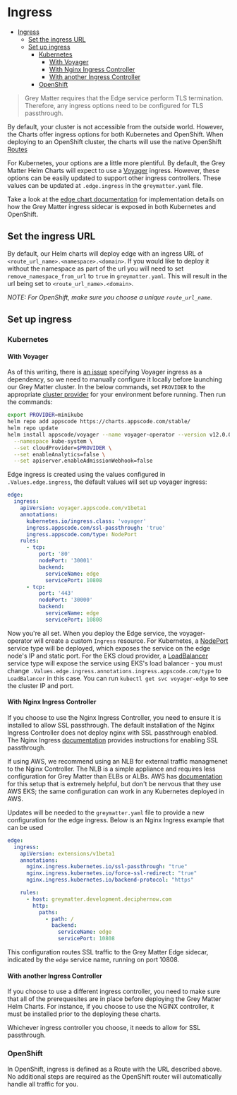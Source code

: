 # Ingress

- [Ingress](#ingress)
  - [Set the ingress URL](#set-the-ingress-url)
  - [Set up ingress](#set-up-ingress)
    - [Kubernetes](#kubernetes)
      - [With Voyager](#with-voyager)
      - [With Nginx Ingress Controller](#with-nginx-ingress-controller)
      - [With another Ingress Controller](#with-another-ingress-controller)
    - [OpenShift](#openshift)

>Grey Matter requires that the Edge service perform TLS termination.  Therefore, any ingress options need to be configured for TLS passthrough.

By default, your cluster is not accessible from the outside world. However, the Charts offer ingress options for both Kubernetes and OpenShift.  When deploying to an OpenShift cluster, the charts will use the native OpenShift [Routes](https://docs.openshift.com/container-platform/3.9/architecture/networking/routes.html)

For Kubernetes, your options are a little more plentiful.  By default, the Grey Matter Helm Charts will expect to use a [Voyager](https://appscode.com/products/voyager/) ingress.  However, these options can be easily updated to support other ingress controllers.  These values can be updated at `.edge.ingress` in the `greymatter.yaml` file.

Take a look at the [edge chart documentation](../edge/README.md) for implementation details on how the Grey Matter ingress sidecar is exposed in both Kubernetes and OpenShift.

## Set the ingress URL

By default, our Helm charts will deploy edge with an ingress URL of `<route_url_name>.<namespace>.<domain>`. If you would like to deploy it without the namespace as part of the url you will need to set `remove_namespace_from_url` to `true` in `greymatter.yaml`. This will result in the url being set to `<route_url_name>.<domain>`.

*NOTE: For OpenShift, make sure you choose a unique `route_url_name`.*

## Set up ingress

### Kubernetes

#### With Voyager

As of this writing, there is [an issue](https://github.com/appscode/voyager/issues/1415) specifying Voyager ingress as a dependency, so we need to manually configure it locally before launching our Grey Matter cluster. In the below commands, set `PROVIDER` to the appropriate [cluster provider](https://appscode.com/products/voyager/v11.0.1/setup/install/) for your environment before running. Then run the commands:

```sh
export PROVIDER=minikube
helm repo add appscode https://charts.appscode.com/stable/
helm repo update
helm install appscode/voyager --name voyager-operator --version v12.0.0-rc.0 \
  --namespace kube-system \
  --set cloudProvider=$PROVIDER \
  --set enableAnalytics=false \
  --set apiserver.enableAdmissionWebhook=false
```

Edge ingress is created using the values configured in `.Values.edge.ingress`, the default values will set up voyager ingress:

```yaml
edge:
  ingress:
    apiVersion: voyager.appscode.com/v1beta1
    annotations:
      kubernetes.io/ingress.class: 'voyager'
      ingress.appscode.com/ssl-passthrough: 'true'
      ingress.appscode.com/type: NodePort
    rules:
      - tcp:
          port: '80'
          nodePort: '30001'
          backend:
            serviceName: edge
            servicePort: 10808
      - tcp:
          port: '443'
          nodePort: '30000'
          backend:
            serviceName: edge
            servicePort: 10808
```

Now you're all set. When you deploy the Edge service, the voyager-operator will create a custom `Ingress` resource. For Kubernetes, a [NodePort](https://kubernetes.io/docs/concepts/services-networking/service/#nodeport) service type will be deployed, which exposes the service on the edge node's IP and static port. For the EKS cloud provider, a [LoadBalancer](https://kubernetes.io/docs/concepts/services-networking/service/#loadbalancer) service type will expose the service using EKS's load balancer - you must change `.Values.edge.ingress.annotations.ingress.appscode.com/type` to `LoadBalancer` in this case. You can run `kubectl get svc voyager-edge` to see the cluster IP and port.

#### With Nginx Ingress Controller

If you choose to use the Nginx Ingress Controller, you need to ensure it is installed to allow SSL passthrough. The default installation of the Nginx Ingress Controller does not deploy nginx with SSL passthrough enabled. The Nginx Ingress [documentation](https://kubernetes.github.io/ingress-nginx/user-guide/tls/#ssl-passthrough) provides instructions for enabling SSL passthrough.

If using AWS, we recommend using an NLB for external traffic managmenet to the Nginx Controller. The NLB is a simple appliance and requires less configuration for Grey Matter than ELBs or ALBs.  AWS has [documentation](https://aws.amazon.com/blogs/opensource/network-load-balancer-nginx-ingress-controller-eks/) for this setup that is extremely helpful, but don't be nervous that they use AWS EKS; the same configuration can work in any Kubernetes deployed in AWS.

Updates will be needed to the `greymatter.yaml` file to provide a new configuration for the edge ingress.  Below is an Nginx Ingress example that can be used

```yaml
edge:
  ingress:
    apiVersion: extensions/v1beta1
    annotations:
      nginx.ingress.kubernetes.io/ssl-passthrough: "true"
      nginx.ingress.kubernetes.io/force-ssl-redirect: "true"
      nginx.ingress.kubernetes.io/backend-protocol: "https"

    rules:
      - host: greymatter.development.deciphernow.com
        http:
          paths:
            - path: /
              backend:
                serviceName: edge
                servicePort: 10808
```

This configuration routes SSL traffic to the Grey Matter Edge sidecar, indicated by the `edge` service name, running on port 10808.

#### With another Ingress Controller

If you choose to use a different ingress controller, you need to make sure that all of the prerequesites are in place before deploying the Grey Matter Helm Charts.  For instance, if you choose to use the NGINX controller, it must be installed prior to the deploying these charts.

Whichever ingress controller you choose, it needs to allow for SSL passthrough.  

### OpenShift

In OpenShift, ingress is defined as a Route with the URL described above. No additional steps are required as the OpenShift router will automatically handle all traffic for you.
